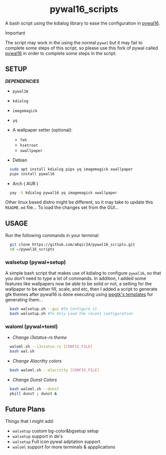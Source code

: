 
<h1 align="center"> pywal16_scripts </h1>

A bash script using the kdialog library to ease the configuration in [pywal16](https://github.com/eylles/pywal16).

> [!important] 
> The script may work in the using the normal `pywal` but it may fail to complete some steps of this script, so please use this fork of pywal called [pywal16](https://github.com/eylles/pywal16) in order to complete some steps in the script.

## SETUP
_**DEPENDENCIES**_
- `pywal16`
- `kdialog`
- `imagemagick`
- `yq`
- A wallpaper setter (optional):
  - `feh`
  - `hsetroot`
  - `xwallpaper`

- Debian
```bash
  sudo apt install kdialog pipx yq imagemagick xwallpaper
  pipx install pywal16
```

- Arch ( AUR )
```bash
  yay -S kdialog pywal16 yq imagemagick xwallpaper
```
Other linux based distro might be different, so it may take to update this `README.md` file...
To load the changes set from the GUI...
<br>
## USAGE
Run the following commands in your terminal:
```bash
  git clone https://github.com/aKqir24/pywal16_scripts.git
  cd ~/pywal16_scripts
```
### walsetup (pywal+setup)
A simple bash script that makes use of kdialog to configure `pywal16`, so that you don't need to type a lot of commands. In addition, I added some features like wallpapers now be able to be solid or not, a setting for the wallpaper to be either fill, scale, and etc, then I added a script to generate gtk themes after pywal16 is done executing using [wpgtk's templates](https://github.com/deviantfero/wpgtk-templates) for generating them...
```bash
  bash walsetup.sh --gui #To Configure it
  bash walsetup.sh #To Only Load the recent configuration
```
### waloml (pywal+toml)
- _Change i3status-rs theme_
```bash
  waloml.sh --i3status-rs [CONFIG_FILE]
  bash wal.sh
```
- _Change Alacritty colors_
```bash
  bash waloml.sh --alacritty [CONFIG_FILE]
```
- _Change Dunst Colors_
```bash
  bash waloml.sh --dunst
  pkill dunst ; dunst & 
```
## Future Plans
Things that I might add:

- `walsetup` custom bg-color&bgsetup setup
- `walsetup` support in de's
- `walsetup` Full icon pywal adptation support
- `waloml` support for more terminals & appplications

